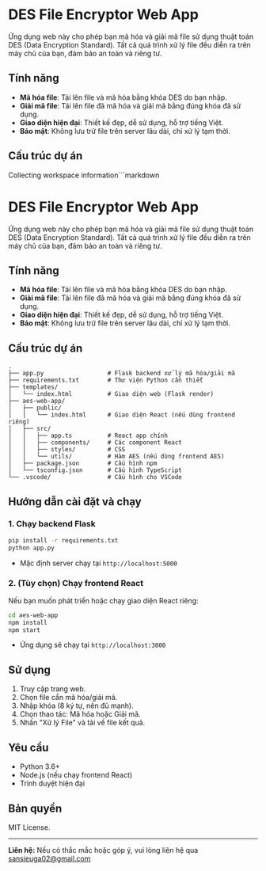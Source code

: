 # DES File Encryptor Web App

Ứng dụng web này cho phép bạn mã hóa và giải mã file sử dụng thuật toán DES (Data Encryption Standard). Tất cả quá trình xử lý file đều diễn ra trên máy chủ của bạn, đảm bảo an toàn và riêng tư.

## Tính năng

- **Mã hóa file**: Tải lên file và mã hóa bằng khóa DES do bạn nhập.
- **Giải mã file**: Tải lên file đã mã hóa và giải mã bằng đúng khóa đã sử dụng.
- **Giao diện hiện đại**: Thiết kế đẹp, dễ sử dụng, hỗ trợ tiếng Việt.
- **Bảo mật**: Không lưu trữ file trên server lâu dài, chỉ xử lý tạm thời.

## Cấu trúc dự án
Collecting workspace information```markdown
# DES File Encryptor Web App

Ứng dụng web này cho phép bạn mã hóa và giải mã file sử dụng thuật toán DES (Data Encryption Standard). Tất cả quá trình xử lý file đều diễn ra trên máy chủ của bạn, đảm bảo an toàn và riêng tư.

## Tính năng

- **Mã hóa file**: Tải lên file và mã hóa bằng khóa DES do bạn nhập.
- **Giải mã file**: Tải lên file đã mã hóa và giải mã bằng đúng khóa đã sử dụng.
- **Giao diện hiện đại**: Thiết kế đẹp, dễ sử dụng, hỗ trợ tiếng Việt.
- **Bảo mật**: Không lưu trữ file trên server lâu dài, chỉ xử lý tạm thời.

## Cấu trúc dự án

```
.
├── app.py                  # Flask backend xử lý mã hóa/giải mã
├── requirements.txt        # Thư viện Python cần thiết
├── templates/
│   └── index.html          # Giao diện web (Flask render)
├── aes-web-app/
│   ├── public/
│   │   └── index.html      # Giao diện React (nếu dùng frontend riêng)
│   ├── src/
│   │   ├── app.ts          # React app chính
│   │   ├── components/     # Các component React
│   │   ├── styles/         # CSS
│   │   └── utils/          # Hàm AES (nếu dùng frontend AES)
│   ├── package.json        # Cấu hình npm
│   └── tsconfig.json       # Cấu hình TypeScript
└── .vscode/                # Cấu hình cho VSCode
```

## Hướng dẫn cài đặt và chạy

### 1. Chạy backend Flask

```bash
pip install -r requirements.txt
python app.py
```

- Mặc định server chạy tại `http://localhost:5000`

### 2. (Tùy chọn) Chạy frontend React

Nếu bạn muốn phát triển hoặc chạy giao diện React riêng:

```bash
cd aes-web-app
npm install
npm start
```

- Ứng dụng sẽ chạy tại `http://localhost:3000`

## Sử dụng

1. Truy cập trang web.
2. Chọn file cần mã hóa/giải mã.
3. Nhập khóa (8 ký tự, nên đủ mạnh).
4. Chọn thao tác: Mã hóa hoặc Giải mã.
5. Nhấn "Xử lý File" và tải về file kết quả.

## Yêu cầu

- Python 3.6+
- Node.js (nếu chạy frontend React)
- Trình duyệt hiện đại

## Bản quyền

MIT License.

---

**Liên hệ:** Nếu có thắc mắc hoặc góp ý, vui lòng liên hệ qua sansieuga02@gmail.com

